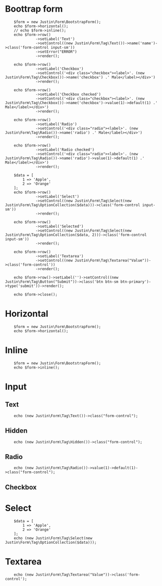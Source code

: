 # Boottrap form

        $form = new Justin\Form\BootstrapForm();
        echo $form->horizontal();
        // echo $form->inline();
        echo $form->row()
                  ->setLabel('Text')
                  ->setControl((new Justin\Form\Tag\Text())->name('name')->class('form-control input-sm'))
                  ->setError("ERROR")
                  ->render();

        echo $form->row()
                  ->setLabel('Checkbox')
                  ->setControl('<div class="checkbox"><label>'. (new Justin\Form\Tag\Checkbox())->name('checkbox') .' Male</label></div>')
                  ->render();

        echo $form->row()
                  ->setLabel('Checkbox checked')
                  ->setControl('<div class="checkbox"><label>'. (new Justin\Form\Tag\Checkbox())->name('checkbox')->value(1)->default(1) .' Male</label></div>')
                  ->render();

        echo $form->row()
                  ->setLabel('Radio')
                  ->setControl('<div class="radio"><label>'. (new Justin\Form\Tag\Radio())->name('radio') .' Male</label></div>')
                  ->render();

        echo $form->row()
                  ->setLabel('Radio checked')
                  ->setControl('<div class="radio"><label>'. (new Justin\Form\Tag\Radio())->name('radio')->value(1)->default(1) .' Male</label></div>')
                  ->render();

        $data = [
            1 => 'Apple',
            2 => 'Orange'
        ];
        echo $form->row()
                  ->setLabel('Select')
                  ->setControl((new Justin\Form\Tag\Select(new Justin\Form\Tag\OptionCollection($data)))->class('form-control input-sm'))
                  ->render();

        echo $form->row()
                  ->setLabel('Selected')
                  ->setControl((new Justin\Form\Tag\Select(new Justin\Form\Tag\OptionCollection($data, 2)))->class('form-control input-sm'))
                  ->render();

        echo $form->row()
                  ->setLabel('Textarea')
                  ->setControl((new Justin\Form\Tag\Textarea("Value"))->class('form-control'))
                  ->render();

        echo $form->row()->setLabel('')->setControl((new Justin\Form\Tag\Button("Submit"))->class('btn btn-sm btn-primary')->type('submit'))->render();

        echo $form->close();

# Horizontal

        $form = new Justin\Form\BootstrapForm();
        echo $form->horizontal();
# Inline

        $form = new Justin\Form\BootstrapForm();
        echo $form->inline();

# Input
## Text

        echo (new Justin\Form\Tag\Text())->class("form-control");

## Hidden

        echo (new Justin\Form\Tag\Hidden())->class("form-control");

## Radio

        echo (new Justin\Form\Tag\Radio())->value(1)->default(1)->class("form-control");
## Checkbox

# Select

        $data = [
            1 => 'Apple',
            2 => 'Orange'
        ];
        echo (new Justin\Form\Tag\Select(new Justin\Form\Tag\OptionCollection($data)));

# Textarea

        echo (new Justin\Form\Tag\Textarea("Value"))->class('form-control');
